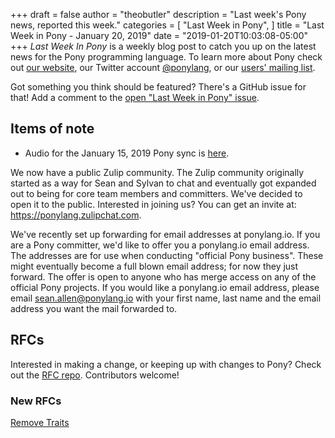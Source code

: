 +++
draft = false
author = "theobutler"
description = "Last week's Pony news, reported this week."
categories = [
    "Last Week in Pony",
]
title = "Last Week in Pony - January 20, 2019"
date = "2019-01-20T10:03:08-05:00"
+++
_Last Week In Pony_ is a weekly blog post to catch you up on the latest news for the Pony programming language. To learn more about Pony check out [our website](ponylang.io), our Twitter account [@ponylang](https://twitter.com/ponylang), or our [users' mailing list](https://pony.groups.io/g/user).

Got something you think should be featured? There's a GitHub issue for that! Add a comment to the [open "Last Week in Pony" issue](https://github.com/ponylang/ponylang.github.io/issues?q=is%3Aissue+is%3Aopen+label%3Alast-week-in-pony).
<!--more-->


## Items of note

- Audio for the January 15, 2019 Pony sync is [here](https://pony.groups.io/g/dev/files/Pony%20Sync/2019_01_15/pony_sync_january_15_2019.m4a).


We now have a public Zulip community. The Zulip community originally started as a way for Sean and Sylvan to chat and eventually got expanded out to being for core team members and committers. We've decided to open it to the public. Interested in joining us? You can get an invite at: https://ponylang.zulipchat.com.


We've recently set up forwarding for email addresses at ponylang.io. If you are a Pony committer, we'd like to offer you a ponylang.io email address. The addresses are for use when conducting "official Pony business". These might eventually become a full blown email address; for now they just forward. The offer is open to anyone who has merge access on any of the official Pony projects. If you would like a ponylang.io email address, please email sean.allen@ponylang.io with your first name, last name and the email address you want the mail forwarded to.

## RFCs

Interested in making a change, or keeping up with changes to Pony? Check out the [RFC repo](https://github.com/ponylang/rfcs). Contributors welcome!

### New RFCs

[Remove Traits](https://github.com/ponylang/rfcs/pull/138)
